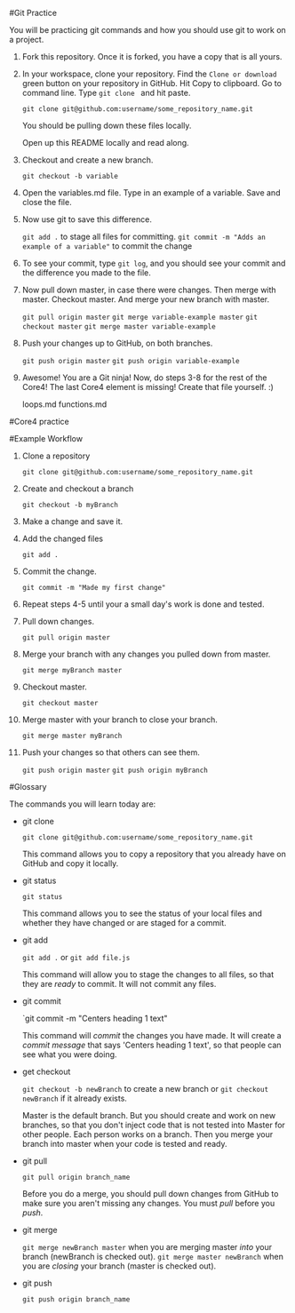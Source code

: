 #Git Practice

You will be practicing git commands and how you should use git to work on a project.


1. Fork this repository.  Once it is forked, you have a copy that is all yours.


2. In your workspace, clone your repository.  Find the `Clone or download` green button on your repository in GitHub.  Hit Copy to clipboard.  Go to command line.  Type `git clone ` and hit paste.

	`git clone git@github.com:username/some_repository_name.git`

	You should be pulling down these files locally.

	Open up this README locally and read along.


3. Checkout and create a new branch.

	`git checkout -b variable`

4. Open the variables.md file.  Type in an example of a variable.  Save and close the file.

5. Now use git to save this difference.

	`git add .` to stage all files for committing.
	`git commit -m "Adds an example of a variable"` to commit the change

6. To see your commit, type `git log`, and you should see your commit and the difference you made to the file.

7. Now pull down master, in case there were changes.  Then merge with master.  Checkout master.  And merge your new branch with master.

	`git pull origin master`
	`git merge variable-example master`
	`git checkout master`
	`git merge master variable-example`

8. Push your changes up to GitHub, on both branches.

	`git push origin master`
	`git push origin variable-example`

9.  Awesome!  You are a Git ninja!  Now, do steps 3-8 for the rest of the Core4!  The last Core4 element is missing!  Create that file yourself. :)

	loops.md
	functions.md







#Core4 practice




#Example Workflow

1. Clone a repository

	`git clone git@github.com:username/some_repository_name.git`

2. Create and checkout a branch

	`git checkout -b myBranch`

3. Make a change and save it.

4. Add the changed files

	`git add .`

5. Commit the change.

	`git commit -m "Made my first change"`

6. Repeat steps 4-5 until your a small day's work is done and tested.

7. Pull down changes.

	`git pull origin master`

8. Merge your branch with any changes you pulled down from master.

	`git merge myBranch master`

9. Checkout master.

	`git checkout master`

10. Merge master with your branch to close your branch.

	`git merge master myBranch`

11. Push your changes so that others can see them.

	`git push origin master`
	`git push origin myBranch`



#Glossary

The commands you will learn today are:


 - git clone

	`git clone git@github.com:username/some_repository_name.git`

	This command allows you to copy a repository that you already have on GitHub and copy it locally.


 - git status

	`git status`

	This command allows you to see the status of your local files and whether they have changed or are staged for a commit.


 - git add

	 `git add .` or `git add file.js`

	 This command will allow you to stage the changes to all files, so that they are _ready_ to commit.  It will not commit any files.


 - git commit

	`git commit -m "Centers heading 1 text"

	This command will _commit_ the changes you have made.  It will create a _commit message_ that says 'Centers heading 1 text', so that people can see what you were doing.  


 - get checkout

	 `git checkout -b newBranch` to create a new branch or `git checkout newBranch` if it already exists.

	 Master is the default branch.  But you should create and work on new branches, so that you don't inject code that is not tested into Master for other people.  Each person works on a branch.  Then you merge your branch into master when your code is tested and ready.


  - git pull

	 `git pull origin branch_name`

	Before you do a merge, you should pull down changes from GitHub to make sure you aren't missing any changes.  You must _pull_ before you _push_.


  - git merge

	`git merge newBranch master` when you are merging master _into_ your branch (newBranch is checked out).
	`git merge master newBranch` when you are _closing_ your branch (master is checked out).

  - git push

	`git push origin branch_name`


